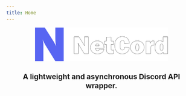 ```yaml
---
title: Home
---
```


<div align="center">
    <a href="https://github.com/KubaZ2/NetCord">
        <img src="images/BigOutline.png" alt="Logo" style="width: 70%; margin-top: unset; margin-bottom: unset; border-radius: unset; box-shadow: unset; background-color: unset;">
    </a>
    <h1 style="font-size: 2vw">A lightweight and asynchronous Discord API wrapper.</h1>
</div>